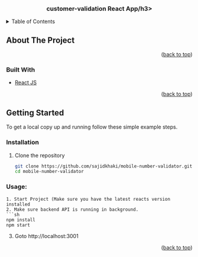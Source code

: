 <!-- PROJECT Intro -->
<br />
<div align="center">
  <h3 align="center">customer-validation React App/h3>
</div>

<!-- TABLE OF CONTENTS -->
<details>
  <summary>Table of Contents</summary>
  <ol>
    <li>
      <a href="#about-the-project">About The Project</a>
      <ul>
        <li><a href="#built-with">Built With</a></li>
      </ul>
    </li>
    <li>
      <a href="#getting-started">Getting Started</a>
      <ul>
        <li><a href="#installation">Installation</a></li>
      </ul>
    </li>
    <li><a href="#usage">Usage</a></li>
  </ol>
</details>

<!-- ABOUT THE PROJECT -->

## About The Project

<p align="right">(<a href="#top">back to top</a>)</p>

### Built With

- [React JS](https://reactjs.org/)

<p align="right">(<a href="#top">back to top</a>)</p>

<!-- GETTING STARTED -->

## Getting Started

To get a local copy up and running follow these simple example steps.

### Installation

1. Clone the repository
   ```sh
   git clone https://github.com/sajidkhaki/mobile-number-validator.git
   cd mobile-number-validator
   ```

### Usage:

   ```
1. Start Project (Make sure you have the latest reacts version installed
2. Make sure backend API is running in background.
```sh
npm install
npm start
```

3. Goto http://localhost:3001

<p align="right">(<a href="#top">back to top</a>)</p>

